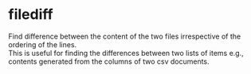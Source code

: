# filediff
Find difference between the content of the two files irrespective of the ordering of the lines.  
This is useful for finding the differences between two lists of items e.g., contents generated from the columns of two csv documents.
